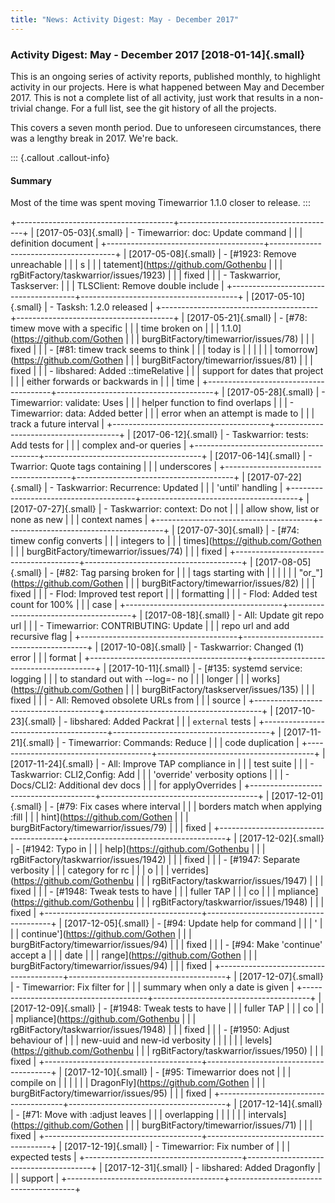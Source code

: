 ```yaml
---
title: "News: Activity Digest: May - December 2017"
---
```


### Activity Digest: May - December 2017 [2018-01-14]{.small}

This is an ongoing series of activity reports, published monthly, to highlight
activity in our projects. Here is what happened between May and December 2017.
This is not a complete list of all activity, just work that results in a
non-trivial change. For a full list, see the git history of all the projects.

This covers a seven month period. Due to unforeseen circumstances, there was a
lengthy break in 2017. We\'re back.

::: {.callout .callout-info}
#### Summary

Most of the time was spent moving Timewarrior 1.1.0 closer to release.
:::

+---------------------------------------+---------------------------------------+
| [2017-05-03]{.small}                  | -   Timewarrior: doc: Update command  |
|                                       |     definition document               |
+---------------------------------------+---------------------------------------+
| [2017-05-08]{.small}                  | -   [\#1923: Remove unreachable       |
|                                       |     s                                 |
|                                       | tatement](https://github.com/Gothenbu |
|                                       | rgBitFactory/taskwarrior/issues/1923) |
|                                       |     fixed                             |
|                                       | -   Taskwarrior, Taskserver:          |
|                                       |     TLSClient: Remove double include  |
+---------------------------------------+---------------------------------------+
| [2017-05-10]{.small}                  | -   Tasksh: 1.2.0 released            |
+---------------------------------------+---------------------------------------+
| [2017-05-21]{.small}                  | -   [\#78: timew move with a specific |
|                                       |     time broken on                    |
|                                       |     1.1.0](https://github.com/Gothen  |
|                                       | burgBitFactory/timewarrior/issues/78) |
|                                       |     fixed                             |
|                                       | -   [\#81: timew track seems to think |
|                                       |     today is                          |
|                                       |                                       |
|                                       |   tomorrow](https://github.com/Gothen |
|                                       | burgBitFactory/timewarrior/issues/81) |
|                                       |     fixed                             |
|                                       | -   libshared: Added ::timeRelative   |
|                                       |     support for dates that project    |
|                                       |     either forwards or backwards in   |
|                                       |     time                              |
+---------------------------------------+---------------------------------------+
| [2017-05-28]{.small}                  | -   Timewarrior: validate: Uses       |
|                                       |     helper function to find overlaps  |
|                                       | -   Timewarrior: data: Added better   |
|                                       |     error when an attempt is made to  |
|                                       |     track a future interval           |
+---------------------------------------+---------------------------------------+
| [2017-06-12]{.small}                  | -   Taskwarrior: tests: Add tests for |
|                                       |     complex and-or queries            |
+---------------------------------------+---------------------------------------+
| [2017-06-14]{.small}                  | -   Twarrior: Quote tags containing   |
|                                       |     underscores                       |
+---------------------------------------+---------------------------------------+
| [2017-07-22]{.small}                  | -   Taskwarrior: Recurrence: Updated  |
|                                       |     \'until\' handling                |
+---------------------------------------+---------------------------------------+
| [2017-07-27]{.small}                  | -   Taskwarrior: context: Do not      |
|                                       |     allow show, list or none as new   |
|                                       |     context names                     |
+---------------------------------------+---------------------------------------+
| [2017-07-30]{.small}                  | -   [\#74: timew config converts      |
|                                       |     integers to                       |
|                                       |     times](https://github.com/Gothen  |
|                                       | burgBitFactory/timewarrior/issues/74) |
|                                       |     fixed                             |
+---------------------------------------+---------------------------------------+
| [2017-08-05]{.small}                  | -   [\#82: Tag parsing broken for     |
|                                       |     tags starting with                |
|                                       |                                       |
|                                       |   \"or\_\"](https://github.com/Gothen |
|                                       | burgBitFactory/timewarrior/issues/82) |
|                                       |     fixed                             |
|                                       | -   Flod: Improved test report        |
|                                       |     formatting                        |
|                                       | -   Flod: Added test count for 100%   |
|                                       |     case                              |
+---------------------------------------+---------------------------------------+
| [2017-08-18]{.small}                  | -   All: Update git repo url          |
|                                       | -   Timewarrior: CONTRIBUTING: Update |
|                                       |     repo url and add recursive flag   |
+---------------------------------------+---------------------------------------+
| [2017-10-08]{.small}                  | -   Taskwarrior: Changed (1) error    |
|                                       |     format                            |
+---------------------------------------+---------------------------------------+
| [2017-10-11]{.small}                  | -   [\#135: systemd service: logging  |
|                                       |     to standard out with \--log=- no  |
|                                       |     longer                            |
|                                       |     works](https://github.com/Gothen  |
|                                       | burgBitFactory/taskserver/issues/135) |
|                                       |     fixed                             |
|                                       | -   All: Removed obsolete URLs from   |
|                                       |     source                            |
+---------------------------------------+---------------------------------------+
| [2017-10-23]{.small}                  | -   libshared: Added Packrat          |
|                                       |     `external` tests                  |
+---------------------------------------+---------------------------------------+
| [2017-11-21]{.small}                  | -   Timewarrior: Commands: Reduce     |
|                                       |     code duplication                  |
+---------------------------------------+---------------------------------------+
| [2017-11-24]{.small}                  | -   All: Improve TAP compliance in    |
|                                       |     test suite                        |
|                                       | -   Taskwarrior: CLI2,Config: Add     |
|                                       |     \'override\' verbosity options    |
|                                       | -   Docs/CLI2: Additional dev docs    |
|                                       |     for applyOverrides                |
+---------------------------------------+---------------------------------------+
| [2017-12-01]{.small}                  | -   [\#79: Fix cases where interval   |
|                                       |     borders match when applying :fill |
|                                       |     hint](https://github.com/Gothen   |
|                                       | burgBitFactory/timewarrior/issues/79) |
|                                       |     fixed                             |
+---------------------------------------+---------------------------------------+
| [2017-12-02]{.small}                  | -   [\#1942: Typo in                  |
|                                       |     help](https://github.com/Gothenbu |
|                                       | rgBitFactory/taskwarrior/issues/1942) |
|                                       |     fixed                             |
|                                       | -   [\#1947: Separate verbosity       |
|                                       |     category for rc                   |
|                                       |     o                                 |
|                                       | verrides](https://github.com/Gothenbu |
|                                       | rgBitFactory/taskwarrior/issues/1947) |
|                                       |     fixed                             |
|                                       | -   [\#1948: Tweak tests to have      |
|                                       |     fuller TAP                        |
|                                       |     co                                |
|                                       | mpliance](https://github.com/Gothenbu |
|                                       | rgBitFactory/taskwarrior/issues/1948) |
|                                       |     fixed                             |
+---------------------------------------+---------------------------------------+
| [2017-12-05]{.small}                  | -   [\#94: Update help for command    |
|                                       |     \'                                |
|                                       | continue\'](https://github.com/Gothen |
|                                       | burgBitFactory/timewarrior/issues/94) |
|                                       |     fixed                             |
|                                       | -   [\#94: Make \'continue\' accept a |
|                                       |     date                              |
|                                       |     range](https://github.com/Gothen  |
|                                       | burgBitFactory/timewarrior/issues/94) |
|                                       |     fixed                             |
+---------------------------------------+---------------------------------------+
| [2017-12-07]{.small}                  | -   Timewarrior: Fix filter for       |
|                                       |     summary when only a date is given |
+---------------------------------------+---------------------------------------+
| [2017-12-09]{.small}                  | -   [\#1948: Tweak tests to have      |
|                                       |     fuller TAP                        |
|                                       |     co                                |
|                                       | mpliance](https://github.com/Gothenbu |
|                                       | rgBitFactory/taskwarrior/issues/1948) |
|                                       |     fixed                             |
|                                       | -   [\#1950: Adjust behaviour of      |
|                                       |     new-uuid and new-id verbosity     |
|                                       |                                       |
|                                       |   levels](https://github.com/Gothenbu |
|                                       | rgBitFactory/taskwarrior/issues/1950) |
|                                       |     fixed                             |
+---------------------------------------+---------------------------------------+
| [2017-12-10]{.small}                  | -   [\#95: Timewarrior does not       |
|                                       |     compile on                        |
|                                       |                                       |
|                                       |  DragonFly](https://github.com/Gothen |
|                                       | burgBitFactory/timewarrior/issues/95) |
|                                       |     fixed                             |
+---------------------------------------+---------------------------------------+
| [2017-12-14]{.small}                  | -   [\#71: Move with :adjust leaves   |
|                                       |     overlapping                       |
|                                       |                                       |
|                                       |  intervals](https://github.com/Gothen |
|                                       | burgBitFactory/timewarrior/issues/71) |
|                                       |     fixed                             |
+---------------------------------------+---------------------------------------+
| [2017-12-19]{.small}                  | -   Timewarrior: Fix number of        |
|                                       |     expected tests                    |
+---------------------------------------+---------------------------------------+
| [2017-12-31]{.small}                  | -   libshared: Added Dragonfly        |
|                                       |     support                           |
+---------------------------------------+---------------------------------------+
